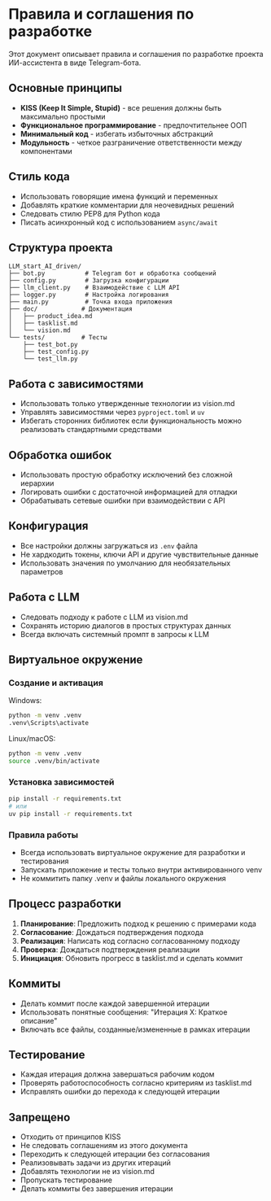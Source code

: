 # Правила и соглашения по разработке

Этот документ описывает правила и соглашения по разработке проекта ИИ-ассистента в виде Telegram-бота.

## Основные принципы

- **KISS (Keep It Simple, Stupid)** - все решения должны быть максимально простыми
- **Функциональное программирование** - предпочтительнее ООП
- **Минимальный код** - избегать избыточных абстракций
- **Модульность** - четкое разграничение ответственности между компонентами

## Стиль кода

- Использовать говорящие имена функций и переменных
- Добавлять краткие комментарии для неочевидных решений
- Следовать стилю PEP8 для Python кода
- Писать асинхронный код с использованием `async/await`

## Структура проекта

```
LLM_start_AI_driven/
├── bot.py           # Telegram бот и обработка сообщений
├── config.py        # Загрузка конфигурации
├── llm_client.py    # Взаимодействие с LLM API
├── logger.py        # Настройка логирования
├── main.py          # Точка входа приложения
├── doc/            # Документация
│   ├── product_idea.md
│   ├── tasklist.md
│   └── vision.md
└── tests/          # Тесты
    ├── test_bot.py
    ├── test_config.py
    └── test_llm.py
```

## Работа с зависимостями

- Использовать только утвержденные технологии из vision.md
- Управлять зависимостями через `pyproject.toml` и `uv`
- Избегать сторонних библиотек если функциональность можно реализовать стандартными средствами

## Обработка ошибок

- Использовать простую обработку исключений без сложной иерархии
- Логировать ошибки с достаточной информацией для отладки
- Обрабатывать сетевые ошибки при взаимодействии с API

## Конфигурация

- Все настройки должны загружаться из `.env` файла
- Не хардкодить токены, ключи API и другие чувствительные данные
- Использовать значения по умолчанию для необязательных параметров

## Работа с LLM

- Следовать подходу к работе с LLM из vision.md
- Сохранять историю диалогов в простых структурах данных
- Всегда включать системный промпт в запросы к LLM

## Виртуальное окружение

### Создание и активация

Windows:
```bash
python -m venv .venv
.venv\Scripts\activate
```

Linux/macOS:
```bash
python -m venv .venv
source .venv/bin/activate
```

### Установка зависимостей

```bash
pip install -r requirements.txt
# или
uv pip install -r requirements.txt
```

### Правила работы

- Всегда использовать виртуальное окружение для разработки и тестирования
- Запускать приложение и тесты только внутри активированного venv
- Не коммитить папку .venv и файлы локального окружения

## Процесс разработки

1. **Планирование**: Предложить подход к решению с примерами кода
2. **Согласование**: Дождаться подтверждения подхода
3. **Реализация**: Написать код согласно согласованному подходу
4. **Проверка**: Дождаться подтверждения реализации
5. **Инициация**: Обновить прогресс в tasklist.md и сделать коммит

## Коммиты

- Делать коммит после каждой завершенной итерации
- Использовать понятные сообщения: "Итерация X: Краткое описание"
- Включать все файлы, созданные/измененные в рамках итерации

## Тестирование

- Каждая итерация должна завершаться рабочим кодом
- Проверять работоспособность согласно критериям из tasklist.md
- Исправлять ошибки до перехода к следующей итерации

## Запрещено

- Отходить от принципов KISS
- Не следовать соглашениям из этого документа
- Переходить к следующей итерации без согласования
- Реализовывать задачи из других итераций
- Добавлять технологии не из vision.md
- Пропускать тестирование
- Делать коммиты без завершения итерации 